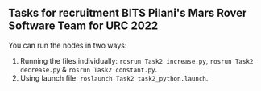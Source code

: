## Tasks for recruitment BITS Pilani's Mars Rover Software Team for URC 2022

You can run the nodes in two ways:

1. Running the files individually: `rosrun Task2 increase.py`, `rosrun Task2 decrease.py` & `rosrun Task2 constant.py`.
2. Using launch file: `roslaunch Task2 task2_python.launch`.
